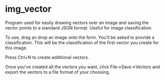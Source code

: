 # img_vector
Program used for easily drawing vectors over an image and saving the vector points to a standard JSON format.
Useful for image classification.

To use,
drag an drop an image onto the form.
You'll be asked to provide a classification. This will be the classification of the first vector you create for this image.

Press Ctrl+N to create additional vectors.

Once you've created all the vectors you want, click File->Save->Vectors and export the vectors to a file format of your choosing.
